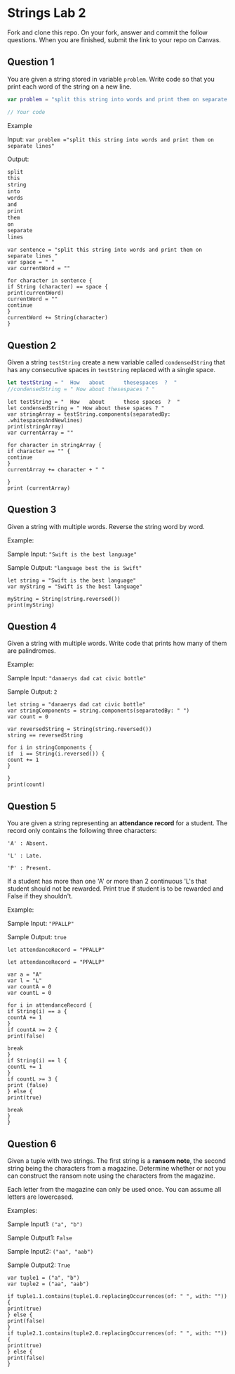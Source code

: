 # Strings Lab 2

Fork and clone this repo. On your fork, answer and commit the follow questions. When you are finished, submit the link to your repo on Canvas.

## Question 1     

You are given a string stored in variable `problem`. Write code so that you print each word of the string on a new line.

```swift
var problem = "split this string into words and print them on separate lines"

// Your code
```
Example

Input:
`var problem ="split this string into words and print them on separate lines"`

Output:
```swift
split
this
string
into
words
and
print
them
on
separate
lines

```

```
var sentence = "split this string into words and print them on separate lines "
var space = " "
var currentWord = ""

for character in sentence {
if String (character) == space {
print(currentWord)
currentWord = ""
continue
}
currentWord += String(character)
}
```
## Question 2

Given a string `testString` create a new variable called `condensedString` that has any consecutive spaces in `testString` replaced with a single space.

```swift
let testString = "  How   about      thesespaces  ?  "
//condensedString = " How about thesespaces ? "
```

```
let testString = "  How   about      these spaces  ?  "
let condensedString = " How about these spaces ? "
var stringArray = testString.components(separatedBy: .whitespacesAndNewlines)
print(stringArray)
var currentArray = ""

for character in stringArray {
if character == "" {
continue
}
currentArray += character + " "

}
print (currentArray)
```

## Question 3

Given a string with multiple words. Reverse the string word by word.

Example:

Sample Input: `"Swift is the best language"`

Sample Output: `"language best the is Swift"`

```
let string = "Swift is the best language"
var myString = "Swift is the best language"

myString = String(string.reversed())
print(myString)
```

## Question 4

Given a string with multiple words. Write code that prints how many of them are palindromes.

Example:

Sample Input: `"danaerys dad cat civic bottle"`

Sample Output: `2`

```
let string = "danaerys dad cat civic bottle"
var stringComponents = string.components(separatedBy: " ")
var count = 0

var reversedString = String(string.reversed())
string == reversedString

for i in stringComponents {
if  i == String(i.reversed()) {
count += 1
}

}
print(count)
```

## Question 5

You are given a string representing an **attendance record** for a student. The record only contains the following three characters:

`'A' : Absent.`

`'L' : Late.`

`'P' : Present.`

If a student has more than one 'A' or more than 2 continuous 'L's that student should not be rewarded. Print true if student is to be rewarded and False if they shouldn't.

Example:

Sample Input: `"PPALLP"`

Sample Output: `true`

```
let attendanceRecord = "PPALLP"

let attendanceRecord = "PPALLP"

var a = "A"
var l = "L"
var countA = 0
var countL = 0

for i in attendanceRecord {
if String(i) == a {
countA += 1
}
if countA >= 2 {
print(false)

break
}
if String(i) == l {
countL += 1
}
if countL >= 3 {
print (false)
} else {
print(true)

break
}
}
```

## Question 6

Given a tuple with two strings. The first string is a **ransom note**, the second string being the characters from a magazine. Determine whether or not you can construct the ransom note using the characters from the magazine.

Each letter from the magazine can only be used once. You can assume all letters are lowercased.

Examples:

Sample Input1: `("a", "b")`

Sample Output1: `False`

Sample Input2: `("aa", "aab")`

Sample Output2: `True`

```
var tuple1 = ("a", "b")
var tuple2 = ("aa", "aab")

if tuple1.1.contains(tuple1.0.replacingOccurrences(of: " ", with: ""))
{
print(true)
} else {
print(false)
}
if tuple2.1.contains(tuple2.0.replacingOccurrences(of: " ", with: ""))
{
print(true)
} else {
print(false)
}
```
